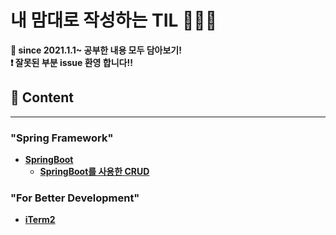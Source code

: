 # **내 맘대로 작성하는 TIL 🕵🏻‍♂️**
**📝 since 2021.1.1~ 공부한 내용 모두 담아보기!** <br>
**❗️ 잘못된 부분 issue 환영 합니다!!**
<br>

## **🔎 Content**
****
### **"Spring Framework"**
* **[SpringBoot](./Spring/SpringBoot/README.md)**
    * **[SpringBoot를 사용한 CRUD](https://github.com/Johnjihwan/SpringBoot-Membership)**

### **"For Better Development"**
* **[iTerm2](https://github.com/Johnjihwan/iTerm2-beauty)**
